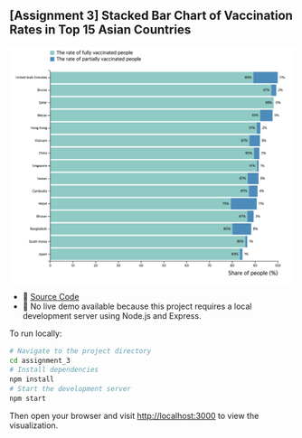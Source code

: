 ## [Assignment 3] Stacked Bar Chart of Vaccination Rates in Top 15 Asian Countries

<img src="image.png" style="max-width: 100%; max-height: 500px; width: auto; height: auto; display: block; margin: auto;"/>

* 🧾 [Source Code](https://github.com/hoonably/information-visualization/tree/main/assignment_3/)
* 📌 No live demo available because this project requires a local development server using Node.js and Express.

To run locally:

```bash
# Navigate to the project directory
cd assignment_3
# Install dependencies
npm install
# Start the development server
npm start
```

Then open your browser and visit [http://localhost:3000](http://localhost:3000) to view the visualization.
